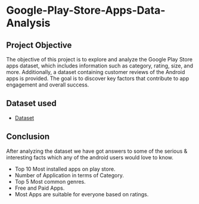 # Google-Play-Store-Apps-Data-Analysis

## Project Objective
The objective of this project is to explore and analyze the Google Play Store apps dataset, which includes information such as category, rating, size, and more. Additionally, a dataset containing customer reviews of the Android apps is provided. The goal is to discover key factors that contribute to app engagement and overall success.

## Dataset used
- <a href="https://github.com/Saurabhjb07/Google-Play-Store-Apps-Data-Analysis/blob/main/googleplaystore.xlsx">Dataset</a>

## Conclusion
After analyzing the dataset we have got answers to some of the serious & interesting facts which any of the android users would love to know. 
- Top 10 Most installed apps on play store.
- Number of Application in terms of Category.
- Top 5 Most common genres.
- Free and Paid Apps.
- Most Apps are suitable for everyone based on ratings.
